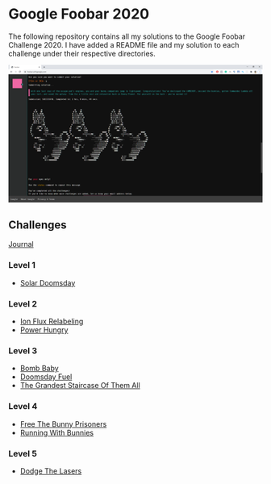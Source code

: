 # Google Foobar 2020

The following repository contains all my solutions to the Google Foobar Challenge 2020.
I have added a README file and my solution to each challenge under their respective directories.

![](screenshot.png)

## Challenges

[Journal](Journal/README.md)

### Level 1

- [Solar Doomsday](Level-1/solar_doomsday/README.md)

### Level 2

- [Ion Flux Relabeling](Level-2/ion_flux_relabeling/README.md)
- [Power Hungry](Level-2/power_hungry/README.md)

### Level 3

- [Bomb Baby](Level-3/bomb_baby/README.md)
- [Doomsday Fuel](Level-3/doomsday_fuel/README.md)
- [The Grandest Staircase Of Them All](Level-3/the_grandest_staircase_of_them_all/README.md)

### Level 4

- [Free The Bunny Prisoners](Level-4/free_the_bunny_prisoners/README.md)
- [Running With Bunnies](Level-4/running_with_bunnies/README.md)

### Level 5

- [Dodge The Lasers](Level-5/dodge_the_lasers/README.md)


